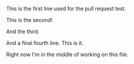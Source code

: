 This is the first line used for the pull request test.

This is the second!

And the third.

And a final fourth line. This is it.

Right now I'm in the middle of working on this file.
